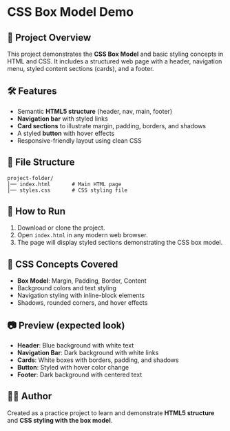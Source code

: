 # CSS Box Model Demo

## 📌 Project Overview

This project demonstrates the **CSS Box Model** and basic styling concepts in HTML and CSS.
It includes a structured web page with a header, navigation menu, styled content sections (cards), and a footer.

## 🛠️ Features

* Semantic **HTML5 structure** (header, nav, main, footer)
* **Navigation bar** with styled links
* **Card sections** to illustrate margin, padding, borders, and shadows
* A styled **button** with hover effects
* Responsive-friendly layout using clean CSS

## 📂 File Structure

```
project-folder/
│── index.html       # Main HTML page
│── styles.css       # CSS styling file
```

## 🚀 How to Run

1. Download or clone the project.
2. Open `index.html` in any modern web browser.
3. The page will display styled sections demonstrating the CSS box model.

## 🎨 CSS Concepts Covered

* **Box Model**: Margin, Padding, Border, Content
* Background colors and text styling
* Navigation styling with inline-block elements
* Shadows, rounded corners, and hover effects

## 📷 Preview (expected look)

* **Header**: Blue background with white text
* **Navigation Bar**: Dark background with white links
* **Cards**: White boxes with borders, padding, and shadows
* **Button**: Styled with hover color change
* **Footer**: Dark background with centered text

## 👨‍💻 Author

Created as a practice project to learn and demonstrate **HTML5 structure** and **CSS styling with the box model**.
